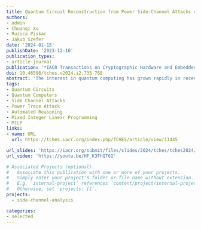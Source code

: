 ```yaml
---
title: Quantum Circuit Reconstruction from Power Side-Channel Attacks on Quantum Computer Controllers
authors:
- admin 
- Chuanqi Xu
- Ruzica Piskac
- Jakub Szefer
date: '2024-01-15'
publishDate: '2023-12-16'
publication_types:
- article-journal
publication: '*IACR Transactions on Cryptographic Hardware and Embedded Systems (TCHES)*'
doi: 10.46586/tches.v2024.i2.735-768
abstract: 'The interest in quantum computing has grown rapidly in recent years, and with it grows the importance of securing quantum circuits. A novel type of threat to quantum circuits that dedicated attackers could launch are power trace attacks. To address this threat, this paper presents first formalization and demonstration of using power traces to unlock and steal quantum circuit secrets. With access to power traces, attackers can recover information about the control pulses sent to quantum computers. From the control pulses, the gate level description of the circuits, and eventually the secret algorithms can be reverse engineered. This work demonstrates how and what information could be recovered. This work uses algebraic reconstruction from power traces to realize two new types of single trace attacks: per-channel and total power attacks. The former attack relies on per-channel measurements to perform a brute-force attack to reconstruct the quantum circuits. The latter attack performs a single-trace attack using Mixed-Integer Linear Programming optimization. Through the use of algebraic reconstruction, this work demonstrates that quantum circuit secrets can be stolen with high accuracy. Evaluation on 32 real benchmark quantum circuits shows that our technique is highly effective at reconstructing quantum circuits. The findings not only show the veracity of the potential attacks, but also the need to develop new means to protect quantum circuits from power trace attacks. Throughout this work real control pulse information from real quantum computers is used to demonstrate potential attacks based on simulation of collection of power traces.' 
tags:
- Quantum Circuits
- Quantum Computers
- Side Channel Attacks
- Power Trace Attack
- Automated Reasoning
- Mixed Integer Linear Programming
- MILP
links:
- name: URL
  url: https://tches.iacr.org/index.php/TCHES/article/view/11445

url_slides: 'https://iacr.org/submit/files/slides/2024/tches/tches2024/2_68/slides.pdf'
url_video: 'https://youtu.be/HF_K3FhQT6I'

# Associated Projects (optional).
#   Associate this publication with one or more of your projects.
#   Simply enter your project's folder or file name without extension.
#   E.g. `internal-project` references `content/project/internal-project/index.md`.
#   Otherwise, set `projects: []`.
projects:
  - side-channel-analysis

categories:
- selected
---
```

